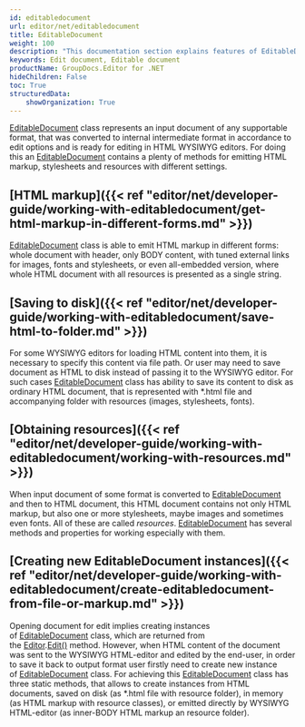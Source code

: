 ```yaml
---
id: editabledocument
url: editor/net/editabledocument
title: EditableDocument
weight: 100
description: "This documentation section explains features of EditableDocument class when editing document with GroupDocs.Editor for .NET API."
keywords: Edit document, Editable document
productName: GroupDocs.Editor for .NET
hideChildren: False
toc: True
structuredData:
    showOrganization: True
---
```

[EditableDocument](https://reference.groupdocs.com/editor/net/groupdocs.editor/editabledocument) class represents an input document of any supportable format, that was converted to internal intermediate format in accordance to edit options and is ready for editing in HTML WYSIWYG editors. For doing this an [EditableDocument](https://reference.groupdocs.com/editor/net/groupdocs.editor/editabledocument) contains a plenty of methods for emitting HTML markup, stylesheets and resources with different settings.

## [HTML markup]({{< ref "editor/net/developer-guide/working-with-editabledocument/get-html-markup-in-different-forms.md" >}})

[EditableDocument](https://reference.groupdocs.com/editor/net/groupdocs.editor/editabledocument) class is able to emit HTML markup in different forms: whole document with header, only BODY content, with tuned external links for images, fonts and stylesheets, or even all-embedded version, where whole HTML document with all resources is presented as a single string.

## [Saving to disk]({{< ref "editor/net/developer-guide/working-with-editabledocument/save-html-to-folder.md" >}})

For some WYSIWYG editors for loading HTML content into them, it is necessary to specify this content via file path. Or user may need to save document as HTML to disk instead of passing it to the WYSIWYG editor. For such cases [EditableDocument](https://reference.groupdocs.com/editor/net/groupdocs.editor/editabledocument) class has ability to save its content to disk as ordinary HTML document, that is represented with \*.html file and accompanying folder with resources (images, stylesheets, fonts).

## [Obtaining resources]({{< ref "editor/net/developer-guide/working-with-editabledocument/working-with-resources.md" >}})

When input document of some format is converted to [EditableDocument](https://reference.groupdocs.com/editor/net/groupdocs.editor/editabledocument) and then to HTML document, this HTML document contains not only HTML markup, but also one or more stylesheets, maybe images and sometimes even fonts. All of these are called *resources*. [EditableDocument](https://reference.groupdocs.com/editor/net/groupdocs.editor/editabledocument) has several methods and properties for working especially with them.

## [Creating new EditableDocument instances]({{< ref "editor/net/developer-guide/working-with-editabledocument/create-editabledocument-from-file-or-markup.md" >}})

Opening document for edit implies creating instances of [EditableDocument](https://reference.groupdocs.com/editor/net/groupdocs.editor/editabledocument) class, which are returned from the [Editor](https://reference.groupdocs.com/editor/net/groupdocs.editor/editor).[Edit()](https://reference.groupdocs.com/editor/net/groupdocs.editor/editor/edit) method. However, when HTML content of the document was sent to the WYSIWYG HTML-editor and edited by the end-user, in order to save it back to output format user firstly need to create new instance of [EditableDocument](https://reference.groupdocs.com/editor/net/groupdocs.editor/editabledocument) class. For achieving this [EditableDocument](https://reference.groupdocs.com/editor/net/groupdocs.editor/editabledocument) class has three static methods, that allows to create instances from HTML documents, saved on disk (as \*.html file with resource folder), in memory (as HTML markup with resource classes), or emitted directly by WYSIWYG HTML-editor (as inner-BODY HTML markup an resource folder).
